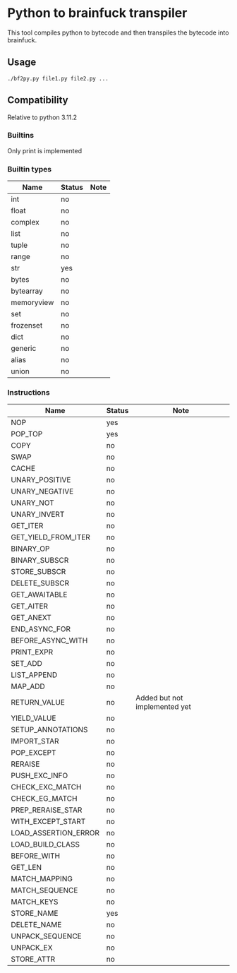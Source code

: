 # Python to brainfuck transpiler
This tool compiles python to bytecode and then transpiles the bytecode into brainfuck.

## Usage
```
./bf2py.py file1.py file2.py ...
```

## Compatibility
Relative to python 3.11.2
### Builtins
Only print is implemented

### Builtin types
|Name|Status|Note|
|----|------|----|
|int|no||
|float|no||
|complex|no||
|list|no||
|tuple|no||
|range|no||
|str|yes||
|bytes|no||
|bytearray|no||
|memoryview|no||
|set|no||
|frozenset|no||
|dict|no||
|generic|no||
|alias|no||
|union|no||

### Instructions
|Name|Status|Note|
|----|------|----|
|NOP |yes   |    |
|POP_TOP|yes|    |
|COPY|no||
|SWAP|no||
|CACHE|no||
|UNARY_POSITIVE|no||
|UNARY_NEGATIVE|no||
|UNARY_NOT|no||
|UNARY_INVERT|no||
|GET_ITER|no||
|GET_YIELD_FROM_ITER|no||
|BINARY_OP|no||
|BINARY_SUBSCR|no||
|STORE_SUBSCR|no||
|DELETE_SUBSCR|no||
|GET_AWAITABLE|no||
|GET_AITER|no||
|GET_ANEXT|no||
|END_ASYNC_FOR|no||
|BEFORE_ASYNC_WITH|no||
|PRINT_EXPR|no||
|SET_ADD|no||
|LIST_APPEND|no||
|MAP_ADD|no||
|RETURN_VALUE|no|Added but not implemented yet|
|YIELD_VALUE|no||
|SETUP_ANNOTATIONS|no||
|IMPORT_STAR|no||
|POP_EXCEPT|no||
|RERAISE|no||
|PUSH_EXC_INFO|no||
|CHECK_EXC_MATCH|no||
|CHECK_EG_MATCH|no||
|PREP_RERAISE_STAR|no||
|WITH_EXCEPT_START|no||
|LOAD_ASSERTION_ERROR|no||
|LOAD_BUILD_CLASS|no||
|BEFORE_WITH|no||
|GET_LEN|no||
|MATCH_MAPPING|no||
|MATCH_SEQUENCE|no||
|MATCH_KEYS|no||
|STORE_NAME|yes||
|DELETE_NAME|no||
|UNPACK_SEQUENCE|no||
|UNPACK_EX|no||
|STORE_ATTR|no||
